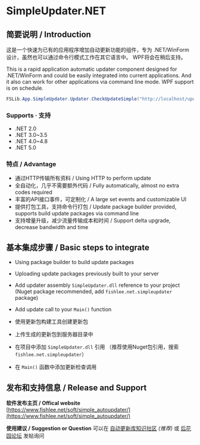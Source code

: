 SimpleUpdater.NET
=======================

## 简要说明 / Introduction

这是一个快速为已有的应用程序增加自动更新功能的组件，专为 .NET/WinForm 设计，虽然也可以通过命令行模式工作在其它语言中。
WPF将会在稍后支持。

This is a rapid application automatic updater component designed for .NET/WinForm and could be easily integrated into current applications. And it also can work for other applications via command line mode.
WPF support is on schedule.

```c#
FSLib.App.SimpleUpdater.Updater.CheckUpdateSimple("http://localhost/update_c.xml");
```

### Supports · 支持

- .NET 2.0
- .NET 3.0~3.5
- .NET 4.0~4.8
- .NET 5.0

### 特点 / Advantage

* 通过HTTP传输所有资料 / Using HTTP to perform update
* 全自动化，几乎不需要额外代码 / Fully automatically, almost no extra codes required
* 丰富的API接口事件，可定制化 / A large set events and customizable UI
* 提供打包工具，支持命令行打包 / Update package builder provided, supports build update packages via command line
* 支持增量升级，减少流量传输成本和时间 / Support delta upgrade, decrease bandwidth and time

## 基本集成步骤 / Basic steps to integrate

* Using package builder to build update packages
* Uploading update packages previously built to your server
* Add updater assembly `SimpleUpdater.dll` reference to your project (Nuget package recommended, add ```fishlee.net.simpleupdater``` package)
* Add update call to your `Main()` function


* 使用更新包构建工具创建更新包
* 上传生成的更新包到服务器目录中
* 在项目中添加 `SimpleUpdater.dll` 引用 （推荐使用Nuget包引用，搜索 `fishlee.net.simpleupdater`）
* 在 `Main()` 函数中添加更新检查调用

## 发布和支持信息 / Release and Support

**软件发布主页 / Offical website** [https://www.fishlee.net/soft/simple_autoupdater/](https://www.fishlee.net/soft/simple_autoupdater/)

**使用建议 / Suggestion or Question** 可以在 [自动更新库知识社区] _(推荐)_ 或 [后花园论坛] 发帖询问



[自动更新库知识社区]: https://ask.iccfish.com/category-19
[后花园论坛]: https://forum.iccfish.com/
